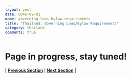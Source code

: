 ```yaml
---
layout: post
date: 0046-09-01
name: governing-laws-bylaw-requirements
title: "Thailand: Governing Laws/Bylaw Requirements"
category: thailand
comments: true
---
```


# Page in progress, stay tuned!



| **[Previous Section]( https://neo-project.github.io/global-blockchain-compliance-hub//thailand/thailand-tax-and-auditing-requirements.html)** | **[Next Section]( https://neo-project.github.io/global-blockchain-compliance-hub//thailand/thailand-laws-token-sales.html)** |
